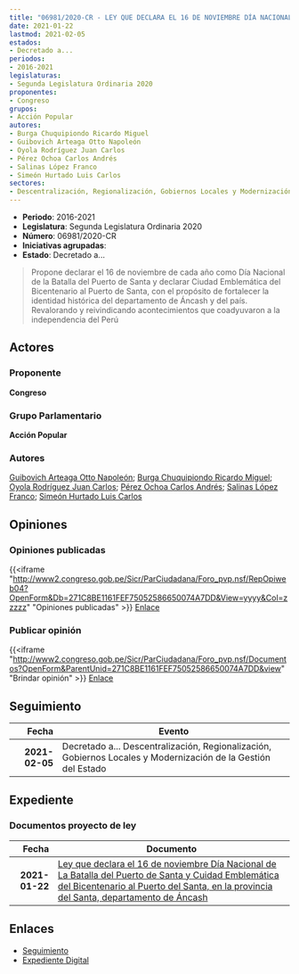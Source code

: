 ```yaml
---
title: "06981/2020-CR - LEY QUE DECLARA EL 16 DE NOVIEMBRE DÍA NACIONAL DE LA BATALLA DEL PUERTO DE SANTA Y CIUDAD EMBLEMÁTICA DEL BICENTENARIO AL PUERTO DE SANTA, EN LA PROVINCIA DEL SANTA, DEPARTAMENTO DE ÁNCASH"
date: 2021-01-22
lastmod: 2021-02-05
estados:
- Decretado a...
periodos:
- 2016-2021
legislaturas:
- Segunda Legislatura Ordinaria 2020
proponentes:
- Congreso
grupos:
- Acción Popular
autores:
- Burga Chuquipiondo Ricardo Miguel
- Guibovich Arteaga Otto Napoleón
- Oyola Rodríguez Juan Carlos
- Pérez Ochoa Carlos Andrés
- Salinas López Franco
- Simeón Hurtado Luis Carlos
sectores:
- Descentralización, Regionalización, Gobiernos Locales y Modernización de la Gestión del Estado
---
```

- **Periodo**: 2016-2021
- **Legislatura**: Segunda Legislatura Ordinaria 2020
- **Número**: 06981/2020-CR
- **Iniciativas agrupadas**: 
- **Estado**: Decretado a...

> Propone declarar el 16 de noviembre de cada año como Día Nacional de la Batalla del Puerto de Santa y declarar Ciudad Emblemática del Bicentenario al Puerto de Santa, con el propósito de fortalecer la identidad histórica del departamento de Áncash y del país. Revalorando y reivindicando acontecimientos que coadyuvaron a la independencia del Perú


## Actores

### Proponente

**Congreso**

### Grupo Parlamentario

**Acción Popular**

### Autores

[Guibovich Arteaga Otto Napoleón](mailto:mailto:oguibovich@congreso.gob.pe); [Burga Chuquipiondo Ricardo Miguel](mailto:mailto:rburga@congreso.gob.pe); [Oyola Rodríguez Juan Carlos](mailto:mailto:joyola@congreso.gob.pe); [Pérez Ochoa Carlos Andrés](mailto:mailto:cperezo@congreso.gob.pe); [Salinas López Franco](mailto:mailto:fsalinas@congreso.gob.pe); [Simeón Hurtado Luis Carlos](mailto:mailto:lsimeon@congreso.gob.pe)

## Opiniones

### Opiniones publicadas

{{<iframe "http://www2.congreso.gob.pe/Sicr/ParCiudadana/Foro_pvp.nsf/RepOpiweb04?OpenForm&Db=271C8BE1161FEF75052586650074A7DD&View=yyyy&Col=zzzzz" "Opiniones publicadas" >}}
[Enlace](http://www2.congreso.gob.pe/Sicr/ParCiudadana/Foro_pvp.nsf/RepOpiweb04?OpenForm&Db=271C8BE1161FEF75052586650074A7DD&View=yyyy&Col=zzzzz)

### Publicar opinión

{{<iframe "http://www2.congreso.gob.pe/Sicr/ParCiudadana/Foro_pvp.nsf/Documentos?OpenForm&ParentUnid=271C8BE1161FEF75052586650074A7DD&view" "Brindar opinión" >}}
[Enlace](http://www2.congreso.gob.pe/Sicr/ParCiudadana/Foro_pvp.nsf/Documentos?OpenForm&ParentUnid=271C8BE1161FEF75052586650074A7DD&view)


## Seguimiento

| Fecha | Evento |
|------:|--------|
| **2021-02-05** | Decretado a... Descentralización, Regionalización, Gobiernos Locales y Modernización de la Gestión del Estado |

## Expediente

### Documentos proyecto de ley

| Fecha | Documento |
|------:|-----------|
| **2021-01-22** | [Ley que declara el 16 de noviembre Día Nacional de La Batalla del Puerto de Santa y Cuidad Emblemática del Bicentenario al Puerto del Santa, en la provincia del Santa, departamento de Áncash](https://leyes.congreso.gob.pe/Documentos/2016_2021/Proyectos_de_Ley_y_de_Resoluciones_Legislativas/PL06981-20210122.pdf) |

## Enlaces

- [Seguimiento](http://www2.congreso.gob.pe/Sicr/TraDocEstProc/CLProLey2016.nsf/f7fff46988ca05b1052578e100829cc7/66224475d70b801605258665007ed16e?OpenDocument)
- [Expediente Digital](http://www2.congreso.gob.pe/Sicr/TraDocEstProc/Expvirt_2011.nsf/visbusqptramdoc1621/06981?opendocument)

